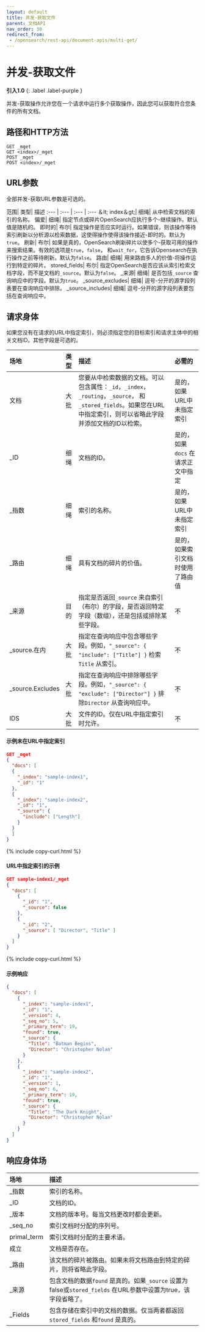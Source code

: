 ```yaml
---
layout: default
title: 并发-获取文件
parent: 文档API
nav_order: 30
redirect_from: 
 - /opensearch/rest-api/document-apis/multi-get/
---
```


# 并发-获取文件
**引入1.0**
{: .label .label-purple }

并发-获取操作允许您在一个请求中运行多个获取操作，因此您可以获取符合您条件的所有文档。

## 路径和HTTP方法

```
GET _mget
GET <index>/_mget
POST _mget
POST <index>/_mget
```

## URL参数

全部并发-获取URL参数是可选的。

范围| 类型| 描述
:--- | :--- | :--- | :---
＆lt; index＆gt;| 细绳| 从中检索文档的索引的名称。
偏爱| 细绳| 指定节点或碎片OpenSearch应执行多个-继续操作。默认值是随机的。
即时的| 布尔| 指定操作是否应实时运行。如果错误，则该操作等待索引刷新以分析源以检索数据，这使得操作使得该操作接近-即时的。默认为`true`。
刷新| 布尔| 如果是真的，OpenSearch刷新碎片以使多个-获取可用的操作来搜索结果。有效的选项是`true`，`false`， 和`wait_for`，它告诉Opensearch在执行操作之前等待刷新。默认为`false`。
路由| 细绳| 用来路由多人的价值-将操作运行到特定的碎片。
stored_fields| 布尔| 指定OpenSearch是否应该从索引检索文档字段，而不是文档的`_source`。默认为`false`。
_来源| 细绳| 是否包括`_source` 查询响应中的字段。默认为`true`。
_source_excludes| 细绳| 逗号-分开的源字段列表要在查询响应中排除。
_source_includes| 细绳| 逗号-分开的源字段列表要包括在查询响应中。

## 请求身体

如果您没有在请求的URL中指定索引，则必须指定您的目标索引和请求主体中的相关文档ID。其他字段是可选的。

场地| 类型| 描述| 必需的
:--- | :--- | :--- | :---
文档| 大批| 您要从中检索数据的文档。可以包含属性：`_id`，`_index`，`_routing`，`_source`， 和`_stored_fields`。如果您在URL中指定索引，则可以省略此字段并添加文档的ID以检索。| 是的，如果URL中未指定索引
_ID| 细绳| 文档的ID。| 是的，如果`docs` 在请求正文中指定
_指数| 细绳| 索引的名称。| 是的，如果URL中未指定索引
_路由| 细绳| 具有文档的碎片的价值。| 是的，如果索引文档时使用了路由值
_来源| 目的| 指定是否返回`_source` 来自索引（布尔）的字段，是否返回特定字段（数组），还是包括或排除某些字段。| 不
_source.在内| 大批| 指定在查询响应中包含哪些字段。例如，`"_source": { "include": ["Title"] }` 检索`Title` 从索引。| 不
_source.Excludes| 大批| 指定在查询响应中排除哪些字段。例如，`"_source": { "exclude": ["Director"] }` 排除`Director` 从查询响应中。| 不
IDS| 大批| 文件的ID。仅在URL中指定索引时允许。| 不


#### 示例未在URL中指定索引

```json
GET _mget
{
  "docs": [
  {
    "_index": "sample-index1",
    "_id": "1"
  },
  {
    "_index": "sample-index2",
    "_id": "1",
    "_source": {
      "include": ["Length"]
    }
  }
  ]
}
```
{% include copy-curl.html %}

#### URL中指定索引的示例

```json
GET sample-index1/_mget
{
  "docs": [
    {
      "_id": "1",
      "_source": false
    },
    {
      "_id": "2",
      "_source": [ "Director", "Title" ]
    }
  ]
}
```
{% include copy-curl.html %}

#### 示例响应
```json
{
  "docs": [
    {
      "_index": "sample-index1",
      "_id": "1",
      "_version": 4,
      "_seq_no": 5,
      "_primary_term": 19,
      "found": true,
      "_source": {
        "Title": "Batman Begins",
        "Director": "Christopher Nolan"
      }
    },
    {
      "_index": "sample-index2",
      "_id": "1",
      "_version": 1,
      "_seq_no": 6,
      "_primary_term": 19,
      "found": true,
      "_source": {
        "Title": "The Dark Knight",
        "Director": "Christopher Nolan"
      }
    }
  ]
}
```

## 响应身体场

场地| 描述
:--- | :---
_指数| 索引的名称。
_ID| 文档的ID。
_版本| 文档的版本号。每当文档更改时都会更新。
_seq_no| 索引文档时分配的序列号。
primal_term| 索引文档时分配的主要术语。
成立| 文档是否存在。
_路由| 该文档的碎片被路由。如果未将文档路由到特定的碎片，则将省略此字段。
_来源| 包含文档的数据`found` 是真的。如果`_source` 设置为false或`stored_fields` 在URL参数中设置为true，该字段省略了。
_Fields| 包含存储在索引中的文档的数据。仅当两者都返回`stored_fields` 和`found` 是真的。

